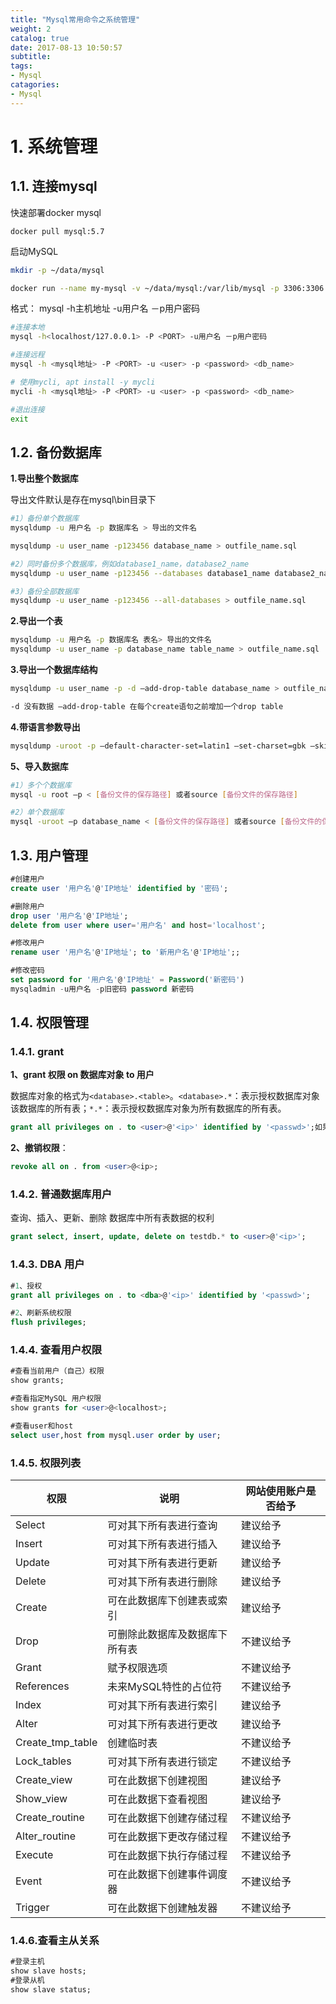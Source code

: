 ```yaml
---
title: "Mysql常用命令之系统管理"
weight: 2
catalog: true
date: 2017-08-13 10:50:57
subtitle:
tags:
- Mysql
catagories:
- Mysql
---
```


# 1. 系统管理

## 1.1. 连接mysql

快速部署docker mysql

```
docker pull mysql:5.7
```

启动MySQL

```bash
mkdir -p ~/data/mysql

docker run --name my-mysql -v ~/data/mysql:/var/lib/mysql -p 3306:3306 -e MYSQL_ROOT_PASSWORD=123456 -d mysql:5.7
```

格式： mysql -h主机地址 -u用户名 －p用户密码

```bash
#连接本地
mysql -h<localhost/127.0.0.1> -P <PORT> -u用户名 －p用户密码

#连接远程
mysql -h <mysql地址> -P <PORT> -u <user> -p <password> <db_name>

# 使用mycli, apt install -y mycli
mycli -h <mysql地址> -P <PORT> -u <user> -p <password> <db_name>

#退出连接
exit
```

## 1.2. 备份数据库

**1.导出整个数据库**

导出文件默认是存在mysql\bin目录下

```bash
#1）备份单个数据库
mysqldump -u 用户名 -p 数据库名 > 导出的文件名

mysqldump -u user_name -p123456 database_name > outfile_name.sql

#2）同时备份多个数据库，例如database1_name，database2_name
mysqldump -u user_name -p123456 --databases database1_name database2_name > outfile_name.sql

#3）备份全部数据库
mysqldump -u user_name -p123456 --all-databases > outfile_name.sql
```

**2.导出一个表**

```bash
mysqldump -u 用户名 -p 数据库名 表名> 导出的文件名
mysqldump -u user_name -p database_name table_name > outfile_name.sql
```

**3.导出一个数据库结构**

```bash
mysqldump -u user_name -p -d –add-drop-table database_name > outfile_name.sql

-d 没有数据 –add-drop-table 在每个create语句之前增加一个drop table
```

**4.带语言参数导出**

```bash
mysqldump -uroot -p –default-character-set=latin1 –set-charset=gbk –skip-opt database_name > outfile_name.sql
```

**5、导入数据库**

```bash
#1）多个个数据库
mysql -u root –p < [备份文件的保存路径] 或者source [备份文件的保存路径]

#2）单个数据库
mysql -uroot –p database_name < [备份文件的保存路径] 或者source [备份文件的保存路径]
```

## 1.3. 用户管理

```sql
#创建用户
create user '用户名'@'IP地址' identified by '密码';

#删除用户
drop user '用户名'@'IP地址';
delete from user where user='用户名' and host='localhost';

#修改用户
rename user '用户名'@'IP地址'; to '新用户名'@'IP地址';;

#修改密码
set password for '用户名'@'IP地址' = Password('新密码')
mysqladmin -u用户名 -p旧密码 password 新密码
```

## 1.4. 权限管理

### 1.4.1. grant

**1、grant 权限 on 数据库对象 to 用户**

数据库对象的格式为`<database>.<table>`。`<database>.*`：表示授权数据库对象该数据库的所有表；`*.*`：表示授权数据库对象为所有数据库的所有表。

```sql
grant all privileges on . to <user>@'<ip>' identified by '<passwd>';如果<ip>为'%'表示不限制IP。
```

**2、撤销权限**：

```sql
revoke all on . from <user>@<ip>; 
```

### 1.4.2. 普通数据库用户

查询、插入、更新、删除 数据库中所有表数据的权利

```sql
grant select, insert, update, delete on testdb.* to <user>@'<ip>';
```

### 1.4.3. DBA 用户

```sql
#1、授权
grant all privileges on . to <dba>@'<ip>' identified by '<passwd>';

#2、刷新系统权限
flush privileges;
```

### 1.4.4. 查看用户权限

```sql
#查看当前用户（自己）权限
show grants;

#查看指定MySQL 用户权限
show grants for <user>@<localhost>;

#查看user和host
select user,host from mysql.user order by user;
```

### 1.4.5. 权限列表

| 权限               | 说明              | 网站使用账户是否给予 |
| ---------------- | --------------- | ---------- |
| Select           | 可对其下所有表进行查询     | 建议给予       |
| Insert           | 可对其下所有表进行插入     | 建议给予       |
| Update           | 可对其下所有表进行更新     | 建议给予       |
| Delete           | 可对其下所有表进行删除     | 建议给予       |
| Create           | 可在此数据库下创建表或索引   | 建议给予       |
| Drop             | 可删除此数据库及数据库下所有表 | 不建议给予      |
| Grant            | 赋予权限选项          | 不建议给予      |
| References       | 未来MySQL特性的占位符   | 不建议给予      |
| Index            | 可对其下所有表进行索引     | 建议给予       |
| Alter            | 可对其下所有表进行更改     | 建议给予       |
| Create_tmp_table | 创建临时表           | 不建议给予      |
| Lock_tables      | 可对其下所有表进行锁定     | 不建议给予      |
| Create_view      | 可在此数据下创建视图      | 建议给予       |
| Show_view        | 可在此数据下查看视图      | 建议给予       |
| Create_routine   | 可在此数据下创建存储过程    | 不建议给予      |
| Alter_routine    | 可在此数据下更改存储过程    | 不建议给予      |
| Execute          | 可在此数据下执行存储过程    | 不建议给予      |
| Event            | 可在此数据下创建事件调度器   | 不建议给予      |
| Trigger          | 可在此数据下创建触发器     | 不建议给予      |

### 1.4.6.查看主从关系

```sql
#登录主机
show slave hosts;
#登录从机
show slave status;
```
